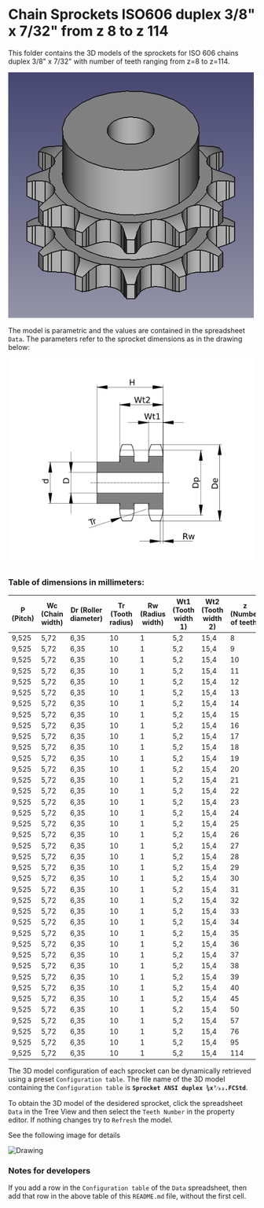 # Chain Sprockets ISO606 duplex 3/8" x 7/32" from z 8 to z 114

This folder contains the 3D models of the sprockets for ISO 606 chains duplex 3/8" x 7/32" with number of teeth ranging from z=8 to z=114.

![Image](screenshot.png "Sprocket Duplex")

The model is parametric and the values are contained in the spreadsheet `Data`.
The parameters refer to the sprocket dimensions as in the drawing below:

![Drawing](drawing.png "Drawing")

### Table of dimensions in millimeters:

P (Pitch)|Wc (Chain width)|Dr (Roller diameter)|Tr (Tooth radius)|Rw (Radius width)|Wt1 (Tooth width 1)|Wt2 (Tooth width 2)|z (Number of teeth)|De (External Diameter)|Dp (pitch diameter)|d (Hub diameter)|D (Hole diameter)|H (Total height)
---|---|---|---|---|---|---|---|---|---|---|---|---
9,525|5,72|6,35|10|1|5,2|15,4|8|28|24,89|15|8|22
9,525|5,72|6,35|10|1|5,2|15,4|9|31|27,85|18|8|22
9,525|5,72|6,35|10|1|5,2|15,4|10|34|30,82|20|8|22
9,525|5,72|6,35|10|1|5,2|15,4|11|37|33,8|22|10|25
9,525|5,72|6,35|10|1|5,2|15,4|12|40|36,8|25|10|25
9,525|5,72|6,35|10|1|5,2|15,4|13|43|39,79|28|10|25
9,525|5,72|6,35|10|1|5,2|15,4|14|46,3|42,8|31|10|25
9,525|5,72|6,35|10|1|5,2|15,4|15|49,3|45,81|34|10|25
9,525|5,72|6,35|10|1|5,2|15,4|16|52,3|48,82|37|12|30
9,525|5,72|6,35|10|1|5,2|15,4|17|55,3|51,83|40|12|30
9,525|5,72|6,35|10|1|5,2|15,4|18|58,3|54,85|43|12|30
9,525|5,72|6,35|10|1|5,2|15,4|19|61,3|57,87|46|12|30
9,525|5,72|6,35|10|1|5,2|15,4|20|64,3|60,89|49|12|30
9,525|5,72|6,35|10|1|5,2|15,4|21|68|63,91|52|12|30
9,525|5,72|6,35|10|1|5,2|15,4|22|71|66,93|55|12|30
9,525|5,72|6,35|10|1|5,2|15,4|23|73,5|69,95|58|12|30
9,525|5,72|6,35|10|1|5,2|15,4|24|77|72,97|61|12|30
9,525|5,72|6,35|10|1|5,2|15,4|25|80|76,02|64|12|30
9,525|5,72|6,35|10|1|5,2|15,4|26|83|79,02|67|12|30
9,525|5,72|6,35|10|1|5,2|15,4|27|86|82,02|70|12|30
9,525|5,72|6,35|10|1|5,2|15,4|28|89|85,07|73|12|30
9,525|5,72|6,35|10|1|5,2|15,4|29|92|88,09|76|12|30
9,525|5,72|6,35|10|1|5,2|15,4|30|94,7|91,12|79|12|30
9,525|5,72|6,35|10|1|5,2|15,4|31|98,3|94,15|80|16|30
9,525|5,72|6,35|10|1|5,2|15,4|32|101,3|97,17|80|16|30
9,525|5,72|6,35|10|1|5,2|15,4|33|104,3|100,2|80|16|30
9,525|5,72|6,35|10|1|5,2|15,4|34|107,3|103,23|80|16|30
9,525|5,72|6,35|10|1|5,2|15,4|35|110,4|106,26|80|16|30
9,525|5,72|6,35|10|1|5,2|15,4|36|113,4|109,29|90|16|30
9,525|5,72|6,35|10|1|5,2|15,4|37|116,4|112,32|90|16|30
9,525|5,72|6,35|10|1|5,2|15,4|38|119,5|115,35|90|16|30
9,525|5,72|6,35|10|1|5,2|15,4|39|122,5|118,37|90|16|30
9,525|5,72|6,35|10|1|5,2|15,4|40|125,5|121,4|90|16|30
9,525|5,72|6,35|10|1|5,2|15,4|45|140,7|136,55|90|16|40
9,525|5,72|6,35|10|1|5,2|15,4|50|155,7|151,69|90|16|40
9,525|5,72|6,35|10|1|5,2|15,4|57|176,9|172,91|90|16|40
9,525|5,72|6,35|10|1|5,2|15,4|76|234,9|230,49|90|16|40
9,525|5,72|6,35|10|1|5,2|15,4|95|292,5|288,08|90|16|40
9,525|5,72|6,35|10|1|5,2|15,4|114|349,5|345,68|90|16|40

The 3D model configuration of each sprocket can be dynamically retrieved using a preset `Configuration table`.
The file name of the 3D model containing the `Configuration table` is **`Sprocket ANSI duplex ⅜x⁷⁄₃₂.FCStd`**.

To obtain the 3D model of the desidered sprocket, click the spreadsheet `Data` in the Tree View and then select the `Teeth Number` in the property editor. If nothing changes try to `Refresh` the model.

See the following image for details

![Drawing](https://github.com/FreeCAD/FreeCAD-library/raw/master/Mechanical%20Parts/Chains/Plate%20Wheel/ISO%20606/Simplex%201%20½%20x%201/configuration.png)

### Notes for developers
If you add a row in the `Configuration table` of the `Data` spreadsheet, then add that row in the above table of this `README.md` file, without the first cell.